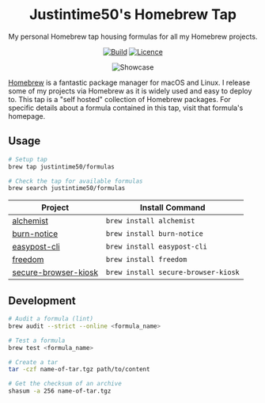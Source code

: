 <div align="center">

# Justintime50's Homebrew Tap

My personal Homebrew tap housing formulas for all my Homebrew projects.

[![Build](https://github.com/Justintime50/homebrew-formulas/workflows/build/badge.svg)](https://github.com/Justintime50/homebrew-formulas/actions)
[![Licence](https://img.shields.io/github/license/justintime50/homebrew-formulas)](LICENSE)

<img src="assets/showcase.png" alt="Showcase">

</div>

[Homebrew](https://brew.sh) is a fantastic package manager for macOS and Linux. I release some of my projects via Homebrew as it is widely used and easy to deploy to. This tap is a "self hosted" collection of Homebrew packages. For specific details about a formula contained in this tap, visit that formula's homepage.

## Usage

```bash
# Setup tap
brew tap justintime50/formulas

# Check the tap for available formulas
brew search justintime50/formulas
```

| Project                                                                      | Install Command                     |
| ---------------------------------------------------------------------------- | ----------------------------------- |
| [alchemist](https://github.com/Justintime50/alchemist)                       | `brew install alchemist`            |
| [burn-notice](https://github.com/Justintime50/burn-notice)                   | `brew install burn-notice`          |
| [easypost-cli](https://github.com/Justintime50/easypost-cli)                 | `brew install easypost-cli`         |
| [freedom](https://github.com/Justintime50/freedom)                           | `brew install freedom`              |
| [secure-browser-kiosk](https://github.com/Justintime50/secure-browser-kiosk) | `brew install secure-browser-kiosk` |

## Development

```bash
# Audit a formula (lint)
brew audit --strict --online <formula_name>

# Test a formula
brew test <formula_name>

# Create a tar
tar -czf name-of-tar.tgz path/to/content

# Get the checksum of an archive
shasum -a 256 name-of-tar.tgz
```
